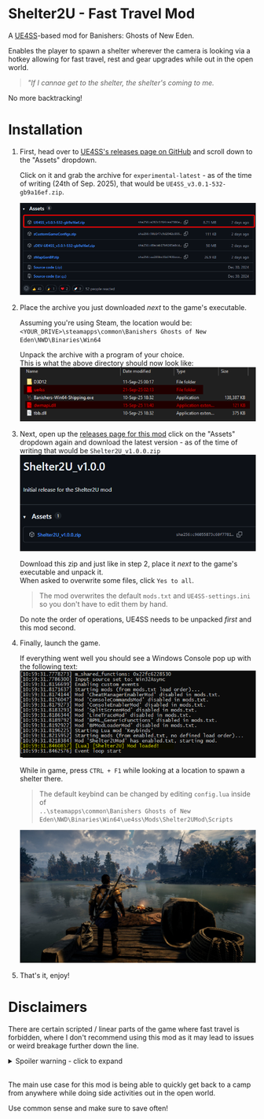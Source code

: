 # Shelter2U - Fast Travel Mod
A [UE4SS](https://github.com/UE4SS-RE/RE-UE4SS)-based mod for Banishers: Ghosts of New Eden.

Enables the player to spawn a shelter wherever the camera is looking via a hotkey allowing for fast travel, rest and gear upgrades while out in the open world.

> _"If I cannae get to the shelter, the shelter's coming to me._

No more backtracking!

# Installation
1. First, head over to [UE4SS's releases page on GitHub](https://github.com/UE4SS-RE/RE-UE4SS/releases) and scroll down to the "Assets" dropdown.

    Click on it and grab the archive for `experimental-latest` - as of the time of writing (24th of Sep. 2025), that would be `UE4SS_v3.0.1-532-gb9a16ef.zip`.
    
    ![UE4SS Releases](screenshots/ue4ss_assets.png)

2. Place the archive you just downloaded _next_ to the game's executable.

    Assuming you're using Steam, the location would be:</br>
    `<YOUR_DRIVE>\steamapps\common\Banishers Ghosts of New Eden\NWD\Binaries\Win64`

    Unpack the archive with a program of your choice.</br>
    This is what the above directory should now look like:</br>
    ![UE4SS unpacked](screenshots/ue4ss_unpacked.png)

3. Next, open up the [releases page for this mod](https://github.com/Faith001/Shelter2U/releases) click on the "Assets" dropdown again and download the latest version - as of the time of writing that would be `Shelter2U_v1.0.0.zip`
![Shelter2U Releases](screenshots/shelter2u_assets.png)

    Download this zip and just like in step 2, place it _next_ to the game's executable and unpack it.</br>
    When asked to overwrite some files, click `Yes to all`.
    > The mod overwrites the default `mods.txt` and `UE4SS-settings.ini` so you don't have to edit them by hand.
    
    Do note the order of operations, UE4SS needs to be unpacked _first_ and this mod second.

4. Finally, launch the game.

    If everything went well you should see a Windows Console pop up with the following text:
    ![UE4SS Console](screenshots/ue4ss_console.png)

    While in game, press `CTRL + F1` while looking at a location to spawn a shelter there.
    > The default keybind can be changed by editing `config.lua` inside of<br>`..\steamapps\common\Banishers Ghosts of New Eden\NWD\Binaries\Win64\ue4ss\Mods\Shelter2UMod\Scripts`

    ![Shelter in-game](screenshots/shelter_ingame.jpg)

5. That's it, enjoy!

# Disclaimers
There are certain scripted / linear parts of the game where fast travel is forbidden, where I don't recommend using this mod as it may lead to issues or weird breakage further down the line.

<details>
  <summary>Spoiler warning - click to expand</summary>
  Like the Inkwell for example, or the events on Siridean's Island following the Inkwell.<br>
  The same applies to Void Travel.
</details><br>

The main use case for this mod is being able to quickly get back to a camp from anywhere while doing side activities out in the open world.

Use common sense and make sure to save often!
